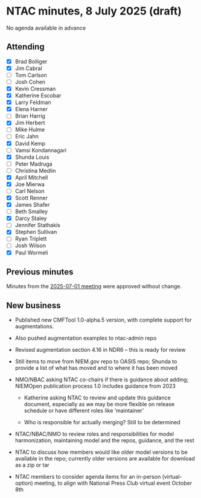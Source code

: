 # NTAC minutes, 8 July 2025 (draft)

No agenda available in advance

## Attending

- [x] Brad Bolliger
- [x] Jim Cabral
- [ ] Tom Carlson
- [ ] Josh Cohen
- [x] Kevin Cressman
- [x] Katherine Escobar
- [x] Larry Feldman
- [x] Elena Harner
- [ ] Brian Harrig
- [x] Jim Herbert
- [ ] Mike Hulme
- [ ] Eric Jahn
- [x] David Kemp
- [ ] Vamsi Kondannagari
- [x] Shunda Louis
- [ ] Peter Madruga
- [ ] Christina Medlin
- [x] April Mitchell
- [x] Joe Mierwa
- [ ] Carl Nelson
- [x] Scott Renner
- [x] James Shafer
- [ ] Beth Smalley
- [x] Darcy Staley 
- [ ] Jennifer Stathakis
- [x] Stephen Sullivan
- [ ] Ryan Triplett
- [ ] Josh Wilson
- [x] Paul Wormeli

## Previous minutes

Minutes from the [2025-07-01 meeting](2025-07-01-minutes.md) were approved without change.

## New business

* Published new CMFTool 1.0-alpha.5 version, with complete support for augmentations.
* Also pushed augmentation examples to ntac-admin repo
* Revised augmentation section 4.16 in NDR6 – this is ready for review
* Still items to move from NIEM.gov repo to OASIS repo; Shunda to provide a list of what has moved and to where it has been moved

* NMO/NBAC asking NTAC co-chairs if there is guidance about adding; NIEMOpen publication process 1.0 includes guidance from 2023
  * Katherine asking NTAC to review and update this guidance document, especially as we may be more flexible on release schedule or have different roles like ‘maintainer’

  * Who is responsible for actually merging? Still to be determined

* NTAC/NBAC/NMO to review roles and responsibilities for model harmonization, maintaining model and the repos, guidance, and the rest

* NTAC to discuss how members would like older model versions to be available in the repo; currently older versions are available for download as a zip or tar

* NTAC members to consider agenda items for an in-person (virtual-option) meeting, to align with National Press Club virtual event October 8th  

